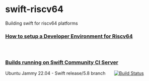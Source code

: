# swift-riscv64

Building swift for riscv64 platforms

### [How to setup a Developer Environment for Riscv64](/docs/riscv64-dev-env/Building%20a%20Developer%20Environment%20for%20Riscv64.md)

<br/>

## 

### [Builds running on Swift Community CI Server](https://ci.swiftlang.xyz/view/release-5.8/)

Ubuntu Jammy 22.04 - Swift release/5.8 branch &nbsp;&nbsp;&nbsp;&nbsp;&nbsp;&nbsp;[![Build Status](https://ci.swiftlang.xyz/job/swift-5.8-ubuntu-jammy-riscv64/badge/icon)](https://ci.swiftlang.xyz/job/swift-5.8-ubuntu-jammy-riscv64/)
